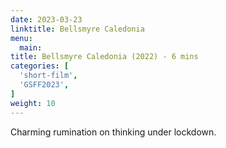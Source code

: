 ```yaml
---
date: 2023-03-23
linktitle: Bellsmyre Caledonia
menu:
  main:
title: Bellsmyre Caledonia (2022) - 6 mins
categories: [
  'short-film',
  'GSFF2023',
]
weight: 10
---
```


Charming rumination on thinking under lockdown.
